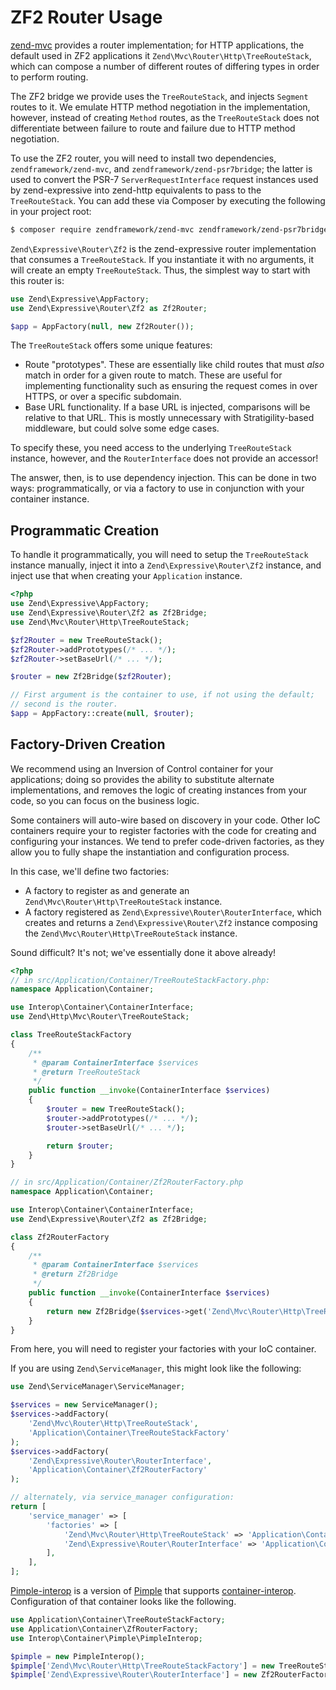 # ZF2 Router Usage

[zend-mvc](https://github.com/zendframework/zend-mvc) provides a router
implementation; for HTTP applications, the default used in ZF2 applications it
`Zend\Mvc\Router\Http\TreeRouteStack`, which can compose a number of different
routes of differing types in order to perform routing.

The ZF2 bridge we provide uses the `TreeRouteStack`, and injects `Segment`
routes to it. We emulate HTTP method negotiation in the implementation, however,
instead of creating `Method` routes, as the `TreeRouteStack` does not
differentiate between failure to route and failure due to HTTP method
negotiation.

To use the ZF2 router, you will need to install two dependencies,
`zendframework/zend-mvc`, and `zendframework/zend-psr7bridge`; the latter is
used to convert the PSR-7 `ServerRequestInterface` request instances used by
zend-expressive into zend-http equivalents to pass to the `TreeRouteStack`. You
can add these via Composer by executing the following in your project root:

```bash
$ composer require zendframework/zend-mvc zendframework/zend-psr7bridge
```

`Zend\Expressive\Router\Zf2` is the zend-expressive router implementation that
consumes a `TreeRouteStack`. If you instantiate it with no arguments, it will
create an empty `TreeRouteStack`. Thus, the simplest way to start with this
router is:

```php
use Zend\Expressive\AppFactory;
use Zend\Expressive\Router\Zf2 as Zf2Router;

$app = AppFactory(null, new Zf2Router());
```

The `TreeRouteStack` offers some unique features:

- Route "prototypes". These are essentially like child routes that must *also*
  match in order for a given route to match. These are useful for implementing
  functionality such as ensuring the request comes in over HTTPS, or over a
  specific subdomain.
- Base URL functionality. If a base URL is injected, comparisons will be
  relative to that URL. This is mostly unnecessary with Stratigility-based
  middleware, but could solve some edge cases.

To specify these, you need access to the underlying `TreeRouteStack`
instance, however, and the `RouterInterface` does not provide an accessor!

The answer, then, is to use dependency injection. This can be done in two ways:
programmatically, or via a factory to use in conjunction with your container
instance.

## Programmatic Creation

To handle it programmatically, you will need to setup the `TreeRouteStack` instance
manually, inject it into a `Zend\Expressive\Router\Zf2` instance, and inject
use that when creating your `Application` instance.

```php
<?php
use Zend\Expressive\AppFactory;
use Zend\Expressive\Router\Zf2 as Zf2Bridge;
use Zend\Mvc\Router\Http\TreeRouteStack;

$zf2Router = new TreeRouteStack();
$zf2Router->addPrototypes(/* ... */);
$zf2Router->setBaseUrl(/* ... */);

$router = new Zf2Bridge($zf2Router);

// First argument is the container to use, if not using the default;
// second is the router.
$app = AppFactory::create(null, $router);
```

## Factory-Driven Creation

We recommend using an Inversion of Control container for your applications;
doing so provides the ability to substitute alternate implementations, and
removes the logic of creating instances from your code, so you can focus on the
business logic.

Some containers will auto-wire based on discovery in your code. Other IoC
containers require your to register factories with the code for
creating and configuring your instances. We tend to prefer code-driven
factories, as they allow you to fully shape the instantiation and configuration
process.

In this case, we'll define two factories:

- A factory to register as and generate an `Zend\Mvc\Router\Http\TreeRouteStack`
  instance.
- A factory registered as `Zend\Expressive\Router\RouterInterface`, which
  creates and returns a `Zend\Expressive\Router\Zf2` instance composing the
  `Zend\Mvc\Router\Http\TreeRouteStack` instance.

Sound difficult? It's not; we've essentially done it above already!

```php
<?php
// in src/Application/Container/TreeRouteStackFactory.php:
namespace Application\Container;

use Interop\Container\ContainerInterface;
use Zend\Http\Mvc\Router\TreeRouteStack;

class TreeRouteStackFactory
{
    /**
     * @param ContainerInterface $services
     * @return TreeRouteStack
     */
    public function __invoke(ContainerInterface $services)
    {
        $router = new TreeRouteStack();
        $router->addPrototypes(/* ... */);
        $router->setBaseUrl(/* ... */);

        return $router;
    }
}

// in src/Application/Container/Zf2RouterFactory.php
namespace Application\Container;

use Interop\Container\ContainerInterface;
use Zend\Expressive\Router\Zf2 as Zf2Bridge;

class Zf2RouterFactory
{
    /**
     * @param ContainerInterface $services
     * @return Zf2Bridge
     */
    public function __invoke(ContainerInterface $services)
    {
        return new Zf2Bridge($services->get('Zend\Mvc\Router\Http\TreeRouteStack'));
    }
}
```

From here, you will need to register your factories with your IoC container.

If you are using `Zend\ServiceManager`, this might look like the following:

```php
use Zend\ServiceManager\ServiceManager;

$services = new ServiceManager();
$services->addFactory(
    'Zend\Mvc\Router\Http\TreeRouteStack',
    'Application\Container\TreeRouteStackFactory'
);
$services->addFactory(
    'Zend\Expressive\Router\RouterInterface',
    'Application\Container\Zf2RouterFactory'
);

// alternately, via service_manager configuration:
return [
    'service_manager' => [
        'factories' => [
            'Zend\Mvc\Router\Http\TreeRouteStack' => 'Application\Container\TreeRouteStackFactory',
            'Zend\Expressive\Router\RouterInterface' => 'Application\Container\Zf2RouterFactory',
        ],
    ],
];
```

[Pimple-interop](https://github.com/moufmouf/pimple-interop) is a version of
[Pimple](http://pimple.sensiolabs.org/) that supports
[container-interop](https://github.com/container-interop/container-interop).
Configuration of that container looks like the following.

```php
use Application\Container\TreeRouteStackFactory;
use Application\Container\ZfRouterFactory;
use Interop\Container\Pimple\PimpleInterop;

$pimple = new PimpleInterop();
$pimple['Zend\Mvc\Router\Http\TreeRouteStackFactory'] = new TreeRouteStackFactory();
$pimple['Zend\Expressive\Router\RouterInterface'] = new Zf2RouterFactory();
```
